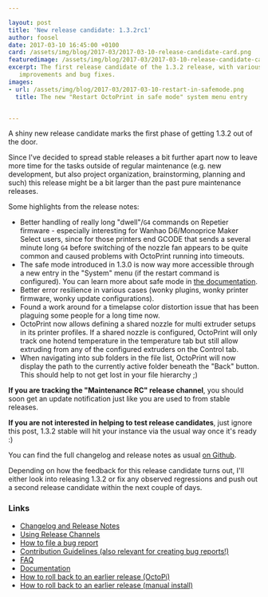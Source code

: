 ```yaml
---

layout: post
title: 'New release candidate: 1.3.2rc1'
author: foosel
date: 2017-03-10 16:45:00 +0100
card: /assets/img/blog/2017-03/2017-03-10-release-candidate-card.png
featuredimage: /assets/img/blog/2017-03/2017-03-10-release-candidate-card.png
excerpt: The first release candidate of the 1.3.2 release, with various
   improvements and bug fixes.
images:
- url: /assets/img/blog/2017-03/2017-03-10-restart-in-safemode.png
  title: The new "Restart OctoPrint in safe mode" system menu entry


---
```


A shiny new release candidate marks the first phase of getting 1.3.2 out of
the door.

Since I've decided to spread stable releases a bit further apart now to
leave more time for the tasks outside of regular maintenance (e.g. new
development, but also project organization, brainstorming, planning and
such) this release might be a bit larger than the past pure maintenance
releases.

Some highlights from the release notes:

  * Better handling of really long "dwell"/`G4` commands on Repetier firmware -
    especially interesting for Wanhao D6/Monoprice Maker Select users, since
    for those printers end GCODE that sends a several minute long `G4` before
    switching of the nozzle fan appears to be quite common and caused problems
    with OctoPrint running into timeouts.
  * The safe mode introduced in 1.3.0 is now way more accessible through a new
    entry in the "System" menu (if the restart command is configured). You can
    learn more about safe mode in [the documentation](http://docs.octoprint.org/en/maintenance/features/safemode.html).
  * Better error resilience in various cases (wonky plugins, wonky printer firmware,
    wonky update configurations).
  * Found a work around for a timelapse color distortion issue that has been
    plaguing some people for a long time now.
  * OctoPrint now allows defining a shared nozzle for multi extruder setups in
    its printer profiles. If a shared nozzle is configured, OctoPrint will only
    track one hotend temperature in the temperature tab but still allow extruding
    from any of the configured extruders on the Control tab.
  * When navigating into sub folders in the file list, OctoPrint will now display
    the path to the currently active folder beneath the "Back" button. This should
    help to not get lost in your file hierarchy ;)

**If you are tracking the "Maintenance RC" release channel**, you
should soon get an update notification just like you are used to from
stable releases.

**If you are not interested in helping to test release candidates**, just
ignore this post, 1.3.2 stable will hit your instance via the usual
way once it's ready :)

You can find the full changelog and release notes as usual 
[on Github](https://github.com/foosel/OctoPrint/releases/tag/1.3.2rc1).

Depending on how the feedback for this release candidate turns out, I'll
either look into releasing 1.3.2 or fix any observed regressions and push
out a second release candidate within the next couple of days.

### Links

  * [Changelog and Release Notes](https://github.com/foosel/OctoPrint/releases/tag/1.3.2rc1)
  * [Using Release Channels](https://github.com/foosel/OctoPrint/wiki/Using-Release-Channels)
  * [How to file a bug report](https://github.com/foosel/OctoPrint/blob/master/CONTRIBUTING.md#how-to-file-a-bug-report)
  * [Contribution Guidelines (also relevant for creating bug reports!)](https://github.com/foosel/OctoPrint/blob/master/CONTRIBUTING.md)
  * [FAQ](https://github.com/foosel/OctoPrint/wiki/FAQ)
  * [Documentation](http://docs.octoprint.org/)
  * [How to roll back to an earlier release (OctoPi)](https://github.com/foosel/OctoPrint/wiki/FAQ#how-can-i-revert-to-an-older-version-of-the-octoprint-installation-on-my-octopi-image)
  * [How to roll back to an earlier release (manual install)](https://github.com/foosel/OctoPrint/wiki/FAQ#how-can-i-roll-back-to-an-earlier-version-after-an-update)
